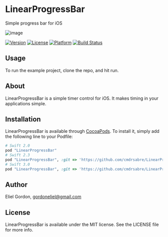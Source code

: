 # LinearProgressBar
Simple progress bar for iOS

![image](https://github.com/gordoneliel/LinearProgressBar/blob/develop/Promotional_images/Hero3.png)
<!--[![CI Status](http://img.shields.io/travis/gordoneliel/LinearProgressBar.svg?style=flat)](https://travis-ci.org/gordoneliel/LinearProgressBar)-->
[![Version](https://img.shields.io/cocoapods/v/LinearProgressBar.svg?style=flat)](http://cocoapods.org/pods/LinearProgressBar)
[![License](https://img.shields.io/cocoapods/l/LinearProgressBar.svg?style=flat)](http://cocoapods.org/pods/LinearProgressBar)
[![Platform](https://img.shields.io/cocoapods/p/LinearProgressBar.svg?style=flat)](http://cocoapods.org/pods/LinearProgressBar)
[![Build Status](https://travis-ci.org/gordoneliel/LinearProgressBar.svg?branch=master)](https://travis-ci.org/gordoneliel/LinearProgressBar)

## Usage

To run the example project, clone the repo, and hit run.

## About

LinearProgressBar is a simple timer control for iOS. It makes timing in your applications simple.

## Installation

LinearProgressBar is available through [CocoaPods](http://cocoapods.org). To install
it, simply add the following line to your Podfile:

```ruby
# Swift 2.0
pod "LinearProgressBar"
# Swift 2.3
pod "LinearProgressBar", :git => 'https://github.com/cmdrsabre/LinearProgressBar'
# Swift 3.0
pod "LinearProgressBar", :git => 'https://github.com/cmdrsabre/LinearProgressBar', :branch => 'swift-3'
```

## Author

Eliel Gordon, gordoneliel@gmail.com

## License

LinearProgressBar is available under the MIT license. See the LICENSE file for more info.
